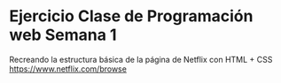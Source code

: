 # Ejercicio Clase de Programación web Semana 1
Recreando la estructura básica de la página de Netflix con HTML + CSS
https://www.netflix.com/browse
